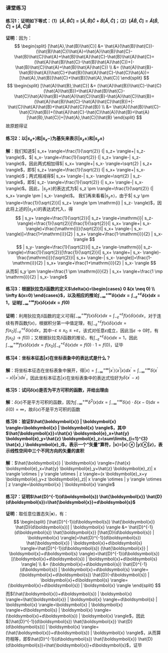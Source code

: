 ### 课堂练习 ###
#### 练习1：证明如下等式：（1）$[\hat{A},\hat{B}\hat{C}]=[\hat{A},\hat{B}]\hat{C}+\hat{B}[\hat{A},\hat{C}]$；（2）$[\hat{A}\hat{B},\hat{C}]=\hat{A}[\hat{B},\hat{C}]+[\hat{A},\hat{C}]\hat{B}$
**证明**：因为：
$$
\begin{split} [\hat{A},\hat{B}\hat{C}] &= \hat{A}(\hat{B}\hat{C})-(\hat{B}\hat{C})\hat{A}=\hat{A}\hat{B}\hat{C}-\hat{B}\hat{C}\hat{A}+\hat{B}\hat{A}\hat{C}-\hat{B}\hat{A}\hat{C}=(\hat{A}\hat{B}\hat{C}-\hat{B}\hat{A}\hat{C})+(-\hat{B}\hat{C}\hat{A}+\hat{B}\hat{A}\hat{C}) \\ &= (\hat{A}\hat{B}-\hat{B}\hat{A})\hat{C}+\hat{B}(\hat{A}\hat{C}-\hat{C}\hat{A})=[\hat{A},\hat{B}]\hat{C}+\hat{B}[\hat{A},\hat{C}] \end{split}
$$
$$
\begin{split} [\hat{A}\hat{B},\hat{C}] &= (\hat{A}\hat{B})\hat{C}-\hat{C}(\hat{A}\hat{B})=\hat{A}\hat{B}\hat{C}-\hat{C}\hat{A}\hat{B}+\hat{A}\hat{C}\hat{B}-\hat{A}\hat{C}\hat{B}=(\hat{A}\hat{B}\hat{C}-\hat{A}\hat{C}\hat{B})+(-\hat{C}\hat{A}\hat{B}+\hat{A}\hat{C}\hat{B}) \\ &= \hat{A}(\hat{B}\hat{C}-\hat{C}\hat{B})+(\hat{A}\hat{C}-\hat{C}\hat{A})\hat{B}=\hat{A}[\hat{B},\hat{C}]+[\hat{A},\hat{C}]\hat{B} \end{split}
$$
故原题得证
#### 练习2：以$| s_x+ \rangle$和$| s_x- \rangle$为基矢来表示$| s_z \pm \rangle$和$| s_y \pm \rangle$ ####
**解**：我们知道$| s_x+ \rangle=\frac{1}{\sqrt{2}} (| s_z+ \rangle+| s_z- \rangle)$，$| s_x- \rangle=\frac{1}{\sqrt{2}} (| s_z+ \rangle-| s_z- \rangle)$，因此两式相加得$| s_x+ \rangle+| s_x- \rangle=\sqrt{2} | s_z+ \rangle$，即$| s_z+ \rangle=\frac{1}{\sqrt{2}} (| s_x+ \rangle+| s_x- \rangle)$；两式相减得$| s_x+ \rangle-| s_x- \rangle=\sqrt{2} | s_z- \rangle$，即$| s_z- \rangle=\frac{1}{\sqrt{2}} (| s_x+ \rangle-| s_x- \rangle)$。因此，$| s_z \pm \rangle$的表达式为$| s_z \pm \rangle=\frac{1}{\sqrt{2}} (| s_x+ \rangle \pm | s_x- \rangle)$。
我们再来看看$| s_y \pm \rangle$，由于$| s_y \pm \rangle=\frac{1}{\sqrt{2}}(| s_z+ \rangle \pm \mathrm{i} | s_z- \rangle)$，因此将上述的$| s_z \pm \rangle$的表达式代入，得
$$
| s_y+ \rangle=\frac{1}{\sqrt{2}}(| s_z+ \rangle+\mathrm{i}| s_z- \rangle)=\frac{1}{\sqrt{2}}[\frac{1}{\sqrt{2}}(| s_x+ \rangle+| s_x- \rangle)+\frac{\mathrm{i}}{\sqrt{2}}(| s_x+ \rangle-| s_x- \rangle)]=\frac{1+\mathrm{i}}{2} | s_x+ \rangle+\frac{1-\mathrm{i}}{2} | s_x- \rangle
$$
$$
| s_y- \rangle=\frac{1}{\sqrt{2}}(| s_z+ \rangle-\mathrm{i}| s_z- \rangle)=\frac{1}{\sqrt{2}}[\frac{1}{\sqrt{2}}(| s_x+ \rangle+| s_x- \rangle)-\frac{\mathrm{i}}{\sqrt{2}}(| s_x+ \rangle-| s_x- \rangle)]=\frac{1-\mathrm{i}}{2} | s_x+ \rangle+\frac{1+\mathrm{i}}{2} | s_x- \rangle
$$
从而$| s_y \pm \rangle=\frac{1 \pm \mathrm{i}}{2} | s_x+ \rangle+\frac{1 \mp \mathrm{i}}{2} | s_x- \rangle$
#### 练习3：根据狄拉克$\delta$函数的定义$\delta(x)=\begin{cases} 0 &(x \neq 0) \\ \infty &(x=0) \end{cases}$，以及相应的推论$\int^{+\infty}_{-\infty} \delta(x) dx=\int^{+\varepsilon}_{-\varepsilon} \delta(x) dx=1$，证明$\int^{+\infty}_{-\infty} f(x) \delta(x) dx=f(0)$ ####
**证明**：利用狄拉克$\delta$函数的定义可得$\int^{+\infty}_{-\infty} f(x) \delta(x) dx=\int^{+\varepsilon}_{-\varepsilon} f(x) \delta(x) dx$，对于连续有界函数$f(x)$，根据积分第一中值定理，有$\int^{+\varepsilon}_{-\varepsilon} f(x) \delta(x) dx=f(x_0) \int^{+\varepsilon}_{-\varepsilon}  \delta(x) dx$，其中$-\varepsilon \leq x_0 \leq +\varepsilon$，该式对任意$\varepsilon$成立，因此当$\varepsilon \rightarrow 0$时，有$f(x_0) \rightarrow f(0)$；又根据狄拉克$\delta$函数的推论，有$\int^{+\varepsilon}_{-\varepsilon} \delta(x) dx=1$，因此$\int^{+\infty}_{-\infty} f(x) \delta(x) dx=f(x_0) \int^{+\varepsilon}_{-\varepsilon} \delta(x) dx=f(0) \cdot 1=f(0)$，证毕
#### 练习4：坐标本征态$| x \rangle$在坐标表象中的表达式是什么？ ####
**解**：将坐标本征态在坐标表象中展开，得$| x \rangle=\int^{+\infty}_{-\infty} | x^{'} \rangle \langle x^{'} | x \rangle dx^{'}=\int^{+\infty}_{-\infty} \delta(x^{'}-x) | x^{'} \rangle dx^{'}$，因此坐标本征态$| x \rangle$在坐标表象中的表达式恰好为$\delta(x^{'}-x)$
#### 练习5：试问$\delta(x)$是否为平方可积的函数，并给出理由 ####
**解**：$\delta(x)$不是平方可积的函数，因为$\int^{+\infty}_{-\infty} \delta^{2}(x) dx=\int^{+\infty}_{-\infty} \delta(x) \cdot \delta(x-0) dx=\delta(0)=\infty$，故$\delta(x)$不是平方可积的函数
#### 练习6：验证$\hat{\boldsymbol{x}} | \boldsymbol{x} \rangle=\boldsymbol{x} | \boldsymbol{x} \rangle$，其中$\hat{\boldsymbol{x}}=\hat{x} \boldsymbol{e}_x+\hat{y} \boldsymbol{e}_y+\hat{z} \boldsymbol{e}_z=\sum\limits_{i=1}^{3} \hat{x}_i \boldsymbol{e}_i$，表示一个“矢量”算符，$| \boldsymbol{x} \rangle=| x \rangle \otimes | y \rangle \otimes | z \rangle$，表示线性空间中三个不同方向的矢量的直积
**解**：$\hat{\boldsymbol{x}} | \boldsymbol{x} \rangle=(\hat{x} \boldsymbol{e}_x+\hat{y} \boldsymbol{e}_y+\hat{z} \boldsymbol{e}_z)| x \rangle \otimes | y \rangle \otimes | z \rangle=(x \boldsymbol{e}_x+y \boldsymbol{e}_y+z \boldsymbol{e}_z)| x \rangle \otimes | y \rangle \otimes | z \rangle=\boldsymbol{x} | \boldsymbol{x} \rangle$
#### 练习7：证明$\hat{D}^{-1}(d\boldsymbol{s}) \hat{\boldsymbol{x}} \hat{D}(d\boldsymbol{s})=\hat{\boldsymbol{x}}+d\boldsymbol{s}$
**证明**：取任意位置态矢$| \boldsymbol{x} \rangle$，有：
$$
\begin{split} [\hat{D}^{-1}(d\boldsymbol{s}) \hat{\boldsymbol{x}} \hat{D}(d\boldsymbol{s})] | \boldsymbol{x} \rangle &= \hat{D}^{-1}(d\boldsymbol{s}) \hat{\boldsymbol{x}} [\hat{D}(d\boldsymbol{s}) | \boldsymbol{x} \rangle]=\hat{D}^{-1}(d\boldsymbol{s}) \hat{\boldsymbol{x}} | \boldsymbol{x}+d\boldsymbol{s} \rangle=\hat{D}^{-1}(d\boldsymbol{s}) (\hat{\boldsymbol{x}} | \boldsymbol{x}+d\boldsymbol{s} \rangle)=\hat{D}^{-1}(d\boldsymbol{s}) [(\boldsymbol{x}+d\boldsymbol{s}) | \boldsymbol{x}+d\boldsymbol{s} \rangle] \\ &= (\boldsymbol{x}+d\boldsymbol{s}) \hat{D}^{-1}(d\boldsymbol{s}) | \boldsymbol{x}+d\boldsymbol{s} \rangle=(\boldsymbol{x}+d\boldsymbol{s}) \hat{D}(-d\boldsymbol{s}) | \boldsymbol{x}+d\boldsymbol{s} \rangle=(\boldsymbol{x}+d\boldsymbol{s}) | \boldsymbol{x} \rangle \end{split}
$$
而$(\hat{\boldsymbol{x}}+d\boldsymbol{s}) | \boldsymbol{x} \rangle=\hat{\boldsymbol{x}} | \boldsymbol{x} \rangle+d\boldsymbol{s} | \boldsymbol{x} \rangle=\boldsymbol{x} | \boldsymbol{x} \rangle+d\boldsymbol{s} | \boldsymbol{x} \rangle=(\boldsymbol{x}+d\boldsymbol{s}) | \boldsymbol{x} \rangle$，因此$[\hat{D}^{-1}(d\boldsymbol{s}) \hat{\boldsymbol{x}} \hat{D}(d\boldsymbol{s})] | \boldsymbol{x} \rangle=(\hat{\boldsymbol{x}}+d\boldsymbol{s}) | \boldsymbol{x} \rangle$，从而算符相等，即$\hat{D}^{-1}(d\boldsymbol{s}) \hat{\boldsymbol{x}} \hat{D}(d\boldsymbol{s})=\hat{\boldsymbol{x}}+d\boldsymbol{s}$，证毕
